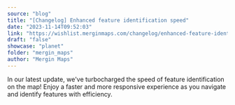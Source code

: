 ```yaml
---
source: "blog"
title: "[Changelog] Enhanced feature identification speed"
date: "2023-11-14T09:52:03"
link: "https://wishlist.merginmaps.com/changelog/enhanced-feature-identification-speed?utm_source=qgis"
draft: "false"
showcase: "planet"
folder: "mergin_maps"
author: "Mergin Maps"
---
```


<p>In our latest update, we've turbocharged the speed of feature identification on the map! Enjoy a faster and more responsive experience as you navigate and identify features with efficiency.</p><p></p>
